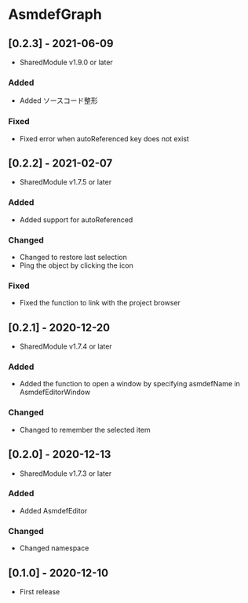 # AsmdefGraph

## [0.2.3] - 2021-06-09
- SharedModule v1.9.0 or later

### Added
- Added ソースコード整形
### Fixed
- Fixed error when autoReferenced key does not exist

## [0.2.2] - 2021-02-07
- SharedModule v1.7.5 or later

### Added
- Added support for autoReferenced

### Changed
- Changed to restore last selection
- Ping the object by clicking the icon

### Fixed
- Fixed the function to link with the project browser

## [0.2.1] - 2020-12-20
- SharedModule v1.7.4 or later

### Added
- Added the function to open a window by specifying asmdefName in AsmdefEditorWindow

### Changed
- Changed to remember the selected item

## [0.2.0] - 2020-12-13
- SharedModule v1.7.3 or later

### Added
- Added AsmdefEditor

### Changed
- Changed namespace

## [0.1.0] - 2020-12-10
- First release
